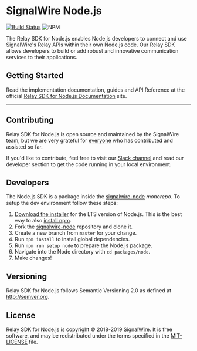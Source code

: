 # SignalWire Node.js


[![Build Status](https://ci.signalwire.com/api/badges/signalwire/signalwire-node/status.svg)](https://ci.signalwire.com/signalwire/signalwire-node) ![NPM](https://img.shields.io/npm/v/@signalwire/node.svg?color=brightgreen)

The Relay SDK for Node.js enables Node.js developers to connect and use SignalWire's Relay APIs within their own Node.js code. Our Relay SDK allows developers to build or add robust and innovative communication services to their applications.

## Getting Started

Read the implementation documentation, guides and API Reference at the official [Relay SDK for Node.js Documentation](https://docs.signalwire.com/topics/relay-sdk-nodejs) site.

---

## Contributing

Relay SDK for Node.js is open source and maintained by the SignalWire team, but we are very grateful for [everyone](https://github.com/signalwire/signalwire-node/contributors) who has contributed and assisted so far.

If you'd like to contribute, feel free to visit our [Slack channel](https://signalwire.community/) and read our developer section to get the code running in your local environment.

## Developers

The Node.js SDK is a package inside the [signalwire-node](https://github.com/signalwire/signalwire-node) _monorepo_. To setup the dev environment follow these steps:

1. [Download the installer](https://nodejs.org/) for the LTS version of Node.js. This is the best way to also [install npm](https://blog.npmjs.org/post/85484771375/how-to-install-npm#_=_).
2. Fork the [signalwire-node](https://github.com/signalwire/signalwire-node) repository and clone it.
3. Create a new branch from `master` for your change.
4. Run `npm install` to install global dependencies.
5. Run `npm run setup node` to prepare the Node.js package.
6. Navigate into the Node directory with `cd packages/node`.
7. Make changes!

## Versioning

Relay SDK for Node.js follows Semantic Versioning 2.0 as defined at <http://semver.org>.

## License

Relay SDK for Node.js is copyright © 2018-2019
[SignalWire](http://signalwire.com). It is free software, and may be redistributed under the terms specified in the [MIT-LICENSE](https://github.com//signalwire/signalwire-node/blob/master/LICENSE) file.
